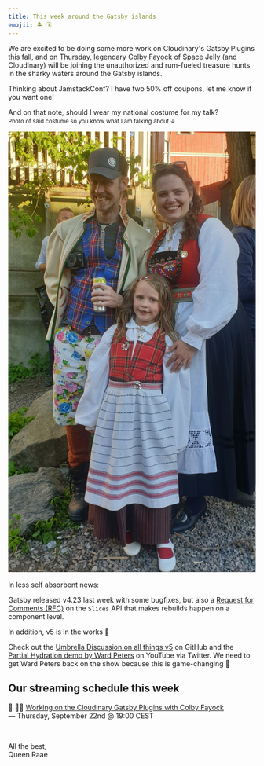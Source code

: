 ```yaml
---
title: This week around the Gatsby islands
emojii: 🏝 🗓
---
```


We are excited to be doing some more work on Cloudinary's Gatsby Plugins this fall, and on Thursday, legendary [Colby Fayock](https://twitter.com/colbyfayock) of Space Jelly (and Cloudinary) will be joining the unauthorized and rum-fueled treasure hunts in the sharky waters around the Gatsby islands.

Thinking about JamstackConf? I have two 50% off coupons, let me know if you want one!

And on that note, should I wear my national costume for my talk?  
<small>Photo of said costume so you know what I am talking about ↓</small>

![Photo of the family in national costumes ++ on 17th of May](./national-costume.jpeg)

In less self absorbent news:

Gatsby released v4.23 last week with some bugfixes, but also a [Request for Comments (RFC)](https://www.gatsbyjs.com/docs/reference/release-notes/v4.23/#open-rfcs) on the `Slices` API that makes rebuilds happen on a component level.

In addition, v5 is in the works 🎉

Check out the [Umbrella Discussion on all things v5](https://github.com/gatsbyjs/gatsby/discussions/36609) on GitHub and the [Partial Hydration demo by Ward Peters](https://twitter.com/khaled_garbaya/status/1570048904758022148) on YouTube via Twitter. We need to get Ward Peters back on the show because this is game-changing 🤯

## Our streaming schedule this week

🔴 🏴‍☠️ [Working on the Cloudinary Gatsby Plugins with Colby Fayock](https://youtu.be/IicwkJCNy7k)  
— Thursday, September 22nd @ 19:00 CEST

&nbsp;

All the best,  
Queen Raae
